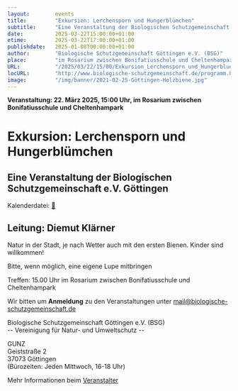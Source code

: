 ```yaml
---
layout:        events
title:         "Exkursion: Lerchensporn und Hungerblümchen"
subtitle:      "Eine Veranstaltung der Biologischen Schutzgemeinschaft e.V. Göttingen"
date:          2025-03-22T15:00:00+01:00
etime:         2025-03-22T17:00:00+01:00
publishdate:   2025-01-08T00:00:00+01:00
author:        "Biologische Schutzgemeinschaft Göttingen e.V. (BSG)"
place:         "im Rosarium zwischen Bonifatiusschule und Cheltenhampark"
URL:           "/2025/03/22/15/00/Exkursion_Lerchensporn_und_Hungerbluemchen"
locURL:        "http://www.biologische-schutzgemeinschaft.de/programm.html"
image:         "/img/banner/2021-02-25-Göttingen-Holzbiene.jpg"
---
```


**Veranstaltung: 22. März 2025, 15:00 Uhr, im Rosarium zwischen Bonifatiusschule und Cheltenhampark**

Exkursion: Lerchensporn und Hungerblümchen
===========

Eine Veranstaltung der Biologischen Schutzgemeinschaft e.V. Göttingen
-----------


Kalenderdatei: [📆](/ics/2025-03-22_15-00_exkursion_lerchensporn_und_hungerbluemchen.ics)

Leitung: Diemut Klärner
-------------


Natur in der Stadt, je nach Wetter auch mit den ersten Bienen. Kinder sind willkommen!

Bitte, wenn möglich, eine eigene Lupe mitbringen

Treffen: 15.00 Uhr im Rosarium zwischen Bonifatiusschule und Cheltenhampark


Wir bitten um **Anmeldung** zu den Veranstaltungen unter mail@biologische-schutzgemeinschaft.de

Biologische Schutzgemeinschaft Göttingen e.V. (BSG)  
-- Vereinigung für Natur- und Umweltschutz --  

GUNZ  
Geiststraße 2  
37073 Göttingen  
(Bürozeiten: Jeden Mittwoch, 16-18 Uhr)


Mehr Informationen beim [Veranstalter](http://www.biologische-schutzgemeinschaft.de/programm.html)
